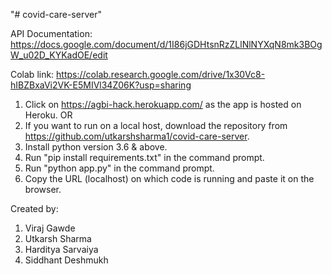 "# covid-care-server" 

API Documentation: https://docs.google.com/document/d/1I86jGDHtsnRzZLlNlNYXqN8mk3BOgW_u02D_KYKadOE/edit

Colab link: https://colab.research.google.com/drive/1x30Vc8-hIBZBxaVi2VK-E5MIVl34Z06K?usp=sharing

1) Click on https://agbi-hack.herokuapp.com/ as the app is hosted on Heroku.
    OR
1) If you want to run on a local host, download the repository from https://github.com/utkarshsharma1/covid-care-server.
2) Install python version 3.6 & above.
3) Run "pip install requirements.txt" in the command prompt.
4) Run "python app.py" in the command prompt.
5) Copy the URL (localhost) on which code is running and paste it on the browser.

Created by:
1) Viraj Gawde
2) Utkarsh Sharma
3) Harditya Sarvaiya
4) Siddhant Deshmukh